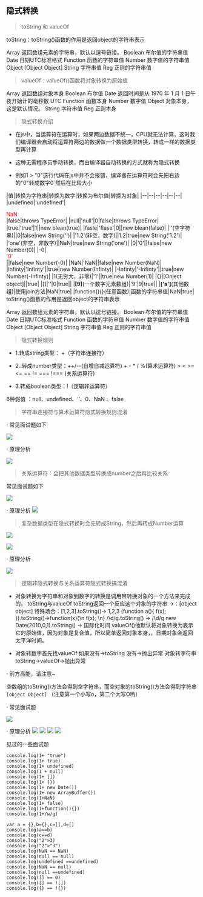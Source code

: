 ## 隐式转换

> toString 和 valueOf

toString：toString()函数的作用是返回object的字符串表示

Array 返回数组元素的字符串，默认以逗号链接。
Boolean 布尔值的字符串值
Date 日期UTC标准格式
Function 函数的字符串值
Number 数字值的字符串值
Object [Object Object]
String 字符串值
Reg 正则的字符串值

> valueOf：valueOf()函数将对象转换为原始值

Array 返回数组对象本身
Boolean 布尔值
Date 返回时间是从 1970 年 1 月 1 日午夜开始计的毫秒数 UTC
Function 函数本身
Number 数字值
Object 对象本身，这是默认情况。
String 字符串值
Reg 正则本身

> 隐式转换介绍

- 在js中，当运算符在运算时，如果两边数据不统一，CPU就无法计算，这时我们编译器会自动将运算符两边的数据做一个数据类型转换，转成一样的数据类型再计算

- 这种无需程序员手动转换，而由编译器自动转换的方式就称为隐式转换

- 例如1 > "0"这行代码在js中并不会报错，编译器在运算符时会先把右边的"0"转成数字0`然后在比较大小

|值|转换为字符串|转换为数字|转换为布尔值|转换为对象|
|--|--|--|--|--|--|
|undefined|'undefined'|<div style="color:red">NaN</div>|false|throws TypeError|
|null|'null'|0|false|throws TypeError|
|true|'true'|1||new blean(true)|
|fasle|'flase'|0||new blean(false)|
|''(空字符串)||0|false|new String('')|
|'1.2'(非空，数字)||1.2|true|new String('1.2')|
|'one'(非空，非数字)||NaN|true|new String('one')|
|0|'0'||false|new Number(0)|
|-0|<div style="color:red">'0'</div>||false|new Number(-0)|
|NaN|'NaN||false|new Number(NaN)|
|Infinty|'Infinty'||true|new Number(Infinty)|
|-Infinty|'-Infinty'||true|new Number(-Infinty)|
|1(无穷大，非零)|'1'||true|new Number(1)|
|{}|[Onject object]||true|
|[]|''|0|true||
|**[9]**(一个数字元素数组)|'9'|9|true||
|**['a']**(其他数组)|使用join方法|NaN|true|
|function(){}(任意函数)|函数的字符串值|NaN|true|
toString()函数的作用是返回object的字符串表示

Array 返回数组元素的字符串，默认以逗号链接。
Boolean 布尔值的字符串值
Date 日期UTC标准格式
Function 函数的字符串值
Number 数字值的字符串值
Object [Object Object]
String 字符串值
Reg 正则的字符串值

>  隐式转换规则

- 1.转成string类型： +（字符串连接符）
- 2..转成number类型：++/--(自增自减运算符) + - * / %(算术运算符) > < >= <= == != === !=== (关系运算符)

- 3.转成boolean类型：!（逻辑非运算符）

6种假值 ：null、undefined、‘’、0、NaN 、false

> 字符串连接符与算术运算符隐式转换规则混淆

· 常见面试题如下

<a data-fancybox title="" href="隐式转换1.jpeg">![](http://blog.colastar.club/static/images/隐式转换1.jpeg)</a>

· 原理分析

<a data-fancybox title="" href="隐式转换11.jpeg">![](http://blog.colastar.club/static/images/隐式转换11.jpeg)</a>

> 关系运算符：会把其他数据类型转换成number之后再比较关系

常见面试题如下

<a data-fancybox title="" href="隐式转换2.jpeg">![](http://blog.colastar.club/static/images/隐式转换2.jpeg)</a>

· 原理分析
<a data-fancybox title="" href="隐式转换21.jpeg">![](http://blog.colastar.club/static/images/隐式转换21.jpeg)</a>

> 复杂数据类型在隐式转换时会先转成String，然后再转成Number运算

<a data-fancybox title="" href="隐式转换3.jpeg">![](http://blog.colastar.club/static/images/隐式转换3.jpeg)</a>

<a data-fancybox title="" href="隐式转换31.jpeg">![](http://blog.colastar.club/static/images/隐式转换31.jpeg)</a>

· 原理分析

<a data-fancybox title="" href="隐式转换32.jpeg">![](http://blog.colastar.club/static/images/隐式转换32.jpeg)</a>

> 逻辑非隐式转换与关系运算符隐式转换搞混淆

- 对象转换为字符串和对象到数字的转换是调用带转换对象的一个方法来完成的。 toString与valueOf toString返回一个反应这个对象的字符串 ->：[object object] 特殊场合：[1,2,3].toString()-> 1,2,3 (function a(){ f(x); }).toString()->function(x){\n f(x); \n} /\d/g.toString() -> /\d/g new Date(2010,0,1).toString() -> 国际化时间
valueOf()他默认将对象转换为表示它的原始值，因为对象是复合值，所以简单返回对象本身，，日期对象会返回 太平洋时间。

- 对象转数字首先找valueOf 如果没有->toString 没有->抛出异常 对象转字符串 toString->valueOf->抛出异常

· 前方高能，请注意~

 空数组的toString()方法会得到空字符串，而空对象的toString()方法会得到字符串`[object Object]` （注意第一个小写o，第二个大写O哟）

· 常见面试题

<a data-fancybox title="" href="http://blog.colastar.club/static/images/隐式转换4.jpeg">![](http://blog.colastar.club/static/images/隐式转换4.jpeg)</a>

· 原理分析
<a data-fancybox title="" href="隐式转换41.jpeg">![](http://blog.colastar.club/static/images/隐式转换41.jpeg)</a>
<a data-fancybox title="" href="隐式转换42.jpeg">![](http://blog.colastar.club/static/images/隐式转换42.jpeg)</a>
<a data-fancybox title="" href="隐式转换43.jpeg">![](http://blog.colastar.club/static/images/隐式转换43.jpeg)</a>
<a data-fancybox title="" href="隐式转换44.jpeg">![](http://blog.colastar.club/static/images/隐式转换44.jpeg)</a>


见过的一些面试题

```
console.log(1+ "true")
console.log(1+ true)
console.log(1+ undefined)
console.log(1 + null)
console.log(1+ [])
console.log(1+ {})
console.log(1+ new Date())
console.log(1+ new ArrayBuffer())
console.log(1+NaN)
console.log(1+ false)
console.log(1+function(){})
console.log(1+/w/g)

var a = {},b={},c=[],d=[]
console.log(a==b)
console.log(c==d)
console.log("2">3)
console.log("2">"3")
console.log(NaN == NaN)
console.log(null == null)
console.log(undefined ==undefined)
console.log(NaN == null)
console.log(null ==undefined)
console.log([] == 0)
console.log([] == ![])
console.log({} == !{})
```